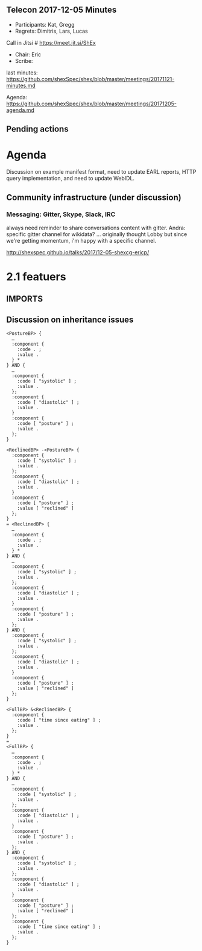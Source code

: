 ## Telecon 2017-12-05 Minutes

 * Participants: Kat, Gregg
 * Regrets: Dimitris, Lars, Lucas

Call in Jitsi # https://meet.jit.si/ShEx
 * Chair: Eric
 * Scribe:

last minutes: https://github.com/shexSpec/shex/blob/master/meetings/20171121-minutes.md

Agenda: https://github.com/shexSpec/shex/blob/master/meetings/20171205-agenda.md

## Pending actions


# Agenda

Discussion on example manifest format, need to update EARL reports, HTTP query implementation, and need to update WebIDL.

## Community infrastructure (under discussion)

### Messaging: Gitter, Skype, Slack, IRC
always need reminder to share conversations
content with gitter.
Andra: specific gitter channel for wikidata?
... originally thought Lobby but since we're getting momentum, i'm happy with a specific channel.

http://shexspec.github.io/talks/2017/12-05-shexcg-ericp/

# 2.1 featuers
## IMPORTS

## Discussion on inheritance issues

```   
<PostureBP> {
  …
  :component {
    :code . ;
    :value .
  } *
} AND {
  …
  :component {
    :code [ "systolic" ] ;
    :value .
  };
  :component {
    :code [ "diastolic" ] ;
    :value .
  }
  :component {
    :code [ "posture" ] ;
    :value .
  };
}

<ReclinedBP> -<PostureBP> {
  :component {
    :code [ "systolic" ] ;
    :value .
  };
  :component {
    :code [ "diastolic" ] ;
    :value .
  }
  :component {
    :code [ "posture" ] ;
    :value [ "reclined" ]
  };
}
= <ReclinedBP> {
  …
  :component {
    :code . ;
    :value .
  } *
} AND {
  …
  :component {
    :code [ "systolic" ] ;
    :value .
  };
  :component {
    :code [ "diastolic" ] ;
    :value .
  }
  :component {
    :code [ "posture" ] ;
    :value .
  };
} AND {
  :component {
    :code [ "systolic" ] ;
    :value .
  };
  :component {
    :code [ "diastolic" ] ;
    :value .
  }
  :component {
    :code [ "posture" ] ;
    :value [ "reclined" ]
  };
}

<FullBP> &<ReclinedBP> {
  :component {
    :code [ "time since eating" ] ;
    :value .
  };
}
= 
<FullBP> {
  …
  :component {
    :code . ;
    :value .
  } *
} AND {
  …
  :component {
    :code [ "systolic" ] ;
    :value .
  };
  :component {
    :code [ "diastolic" ] ;
    :value .
  }
  :component {
    :code [ "posture" ] ;
    :value .
  };
} AND {
  :component {
    :code [ "systolic" ] ;
    :value .
  };
  :component {
    :code [ "diastolic" ] ;
    :value .
  }
  :component {
    :code [ "posture" ] ;
    :value [ "reclined" ]
  };
  :component {
    :code [ "time since eating" ] ;
    :value .
  };
}
```
